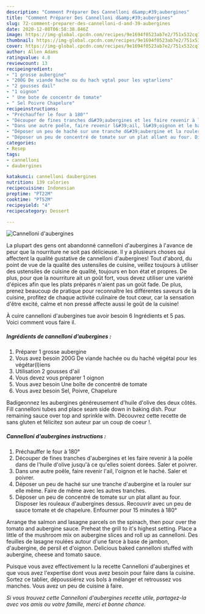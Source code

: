 ```yaml
---
description: "Comment Préparer Des Cannelloni d&amp;#39;aubergines"
title: "Comment Préparer Des Cannelloni d&amp;#39;aubergines"
slug: 72-comment-preparer-des-cannelloni-d-and-39-aubergines
date: 2020-12-08T06:58:38.846Z
image: https://img-global.cpcdn.com/recipes/9e1694f0523ab7e2/751x532cq70/cannelloni-daubergines-photo-principale-de-la-recette.jpg
thumbnail: https://img-global.cpcdn.com/recipes/9e1694f0523ab7e2/751x532cq70/cannelloni-daubergines-photo-principale-de-la-recette.jpg
cover: https://img-global.cpcdn.com/recipes/9e1694f0523ab7e2/751x532cq70/cannelloni-daubergines-photo-principale-de-la-recette.jpg
author: Allen Adams
ratingvalue: 4.8
reviewcount: 13
recipeingredient:
- "1 grosse aubergine"
- "200G De viande hache ou du hach vgtal pour les vgtarliens"
- "2 gousses dail"
- "1 oignon"
- " Une bote de concentr de tomate"
- " Sel Poivre Chapelure"
recipeinstructions:
- "Préchauffer le four à 180°"
- "Découper de fines tranches d&#39;aubergines et les faire revenir à la poêle dans de l&#39;huile d&#39;olive jusqu&#39;à ce qu&#39;elles soient dorées. Saler et poivrer."
- "Dans une autre poêle, faire revenir l&#39;ail, l&#39;oignon et le haché. Saler et poivrer."
- "Déposer un peu de haché sur une tranche d&#39;aubergine et la rouler sur elle même. Faire de même avec les autres tranches."
- "Déposer un peu de concentré de tomate sur un plat allant au four. Disposer les rouleaux d&#39;aubergines dessus. Recouvrir avec un peu de sauce tomate et de chapelure. Enfourner pour 15 minutes à 180°"
categories:
- Resep
tags:
- cannelloni
- daubergines

katakunci: cannelloni daubergines 
nutrition: 139 calories
recipecuisine: Indonesian
preptime: "PT22M"
cooktime: "PT52M"
recipeyield: "4"
recipecategory: Dessert

---
```



![Cannelloni d&#39;aubergines](https://img-global.cpcdn.com/recipes/9e1694f0523ab7e2/751x532cq70/cannelloni-daubergines-photo-principale-de-la-recette.jpg)

La plupart des gens ont abandonné cannelloni d&#39;aubergines à l'avance de peur que la nourriture ne soit pas délicieuse. Il y a plusieurs choses qui affectent la qualité gustative de cannelloni d&#39;aubergines! Tout d'abord, du point de vue de la qualité des ustensiles de cuisine, veillez toujours à utiliser des ustensiles de cuisine de qualité, toujours en bon état et propres. De plus, pour que la nourriture ait un goût fort, vous devez utiliser une variété d'épices afin que les plats préparés n'aient pas un goût fade. De plus, prenez beaucoup de pratique pour reconnaître les différentes saveurs de la cuisine, profitez de chaque activité culinaire de tout cœur, car la sensation d'être excité, calme et non pressé affecte aussi le goût de la cuisine!

<!--inarticleads1-->

À cuire cannelloni d&#39;aubergines tue avoir besoin 6 Ingrédients et 5 pas. Voici comment vous faire il.

##### Ingrédients de cannelloni d&#39;aubergines :

1. Préparer 1 grosse aubergine
1. Vous avez besoin 200G De viande hachée ou du haché végétal pour les végétar(l)iens
1. Utilisation 2 gousses d&#39;ail
1. Vous devez vous préparer 1 oignon
1. Vous avez besoin  Une boîte de concentré de tomate
1. Vous avez besoin  Sel, Poivre, Chapelure


Badigeonnez les aubergines généreusement d&#39;huile d&#39;olive des deux côtés. Fill cannelloni tubes and place seam side down in baking dish. Pour remaining sauce over top and sprinkle with. Découvrez cette recette de sans gluten et félicitez son auteur par un coup de coeur !. 

<!--inarticleads2-->

##### Cannelloni d&#39;aubergines instructions :

1. Préchauffer le four à 180°
1. Découper de fines tranches d&#39;aubergines et les faire revenir à la poêle dans de l&#39;huile d&#39;olive jusqu&#39;à ce qu&#39;elles soient dorées. Saler et poivrer.
1. Dans une autre poêle, faire revenir l&#39;ail, l&#39;oignon et le haché. Saler et poivrer.
1. Déposer un peu de haché sur une tranche d&#39;aubergine et la rouler sur elle même. Faire de même avec les autres tranches.
1. Déposer un peu de concentré de tomate sur un plat allant au four. Disposer les rouleaux d&#39;aubergines dessus. Recouvrir avec un peu de sauce tomate et de chapelure. Enfourner pour 15 minutes à 180°


Arrange the salmon and lasagne parcels on the spinach, then pour over the tomato and aubergine sauce. Preheat the grill to it&#39;s highest setting. Place a little of the mushroom mix on aubergine slices and roll up as cannelloni. Des feuilles de lasagne roulées autour d&#39;une farce à base de jambon, d&#39;aubergine, de persil et d&#39;oignon. Delicious baked cannelloni stuffed with aubergine, cheese and tomato sauce. 

<!--inarticleads1-->

<p>
Puisque vous avez effectivement lu la recette Cannelloni d&#39;aubergines et que vous avez l'expertise dont vous avez besoin pour faire dans la cuisine. Sortez ce tablier, dépoussiérez vos bols à mélanger et retroussez vos manches. Vous avez un peu de cuisine à faire.
</p>

<p>
<i>Si vous trouvez cette Cannelloni d&#39;aubergines recette utile, partagez-la avec vos amis ou votre famille, merci et bonne chance.</i>
</p>
